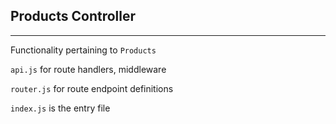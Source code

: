 ## Products Controller

---

Functionality pertaining to `Products`

`api.js` for route handlers, middleware

`router.js` for route endpoint definitions

`index.js` is the entry file
